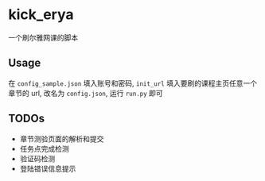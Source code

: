 # kick_erya
一个刷尔雅网课的脚本

## Usage

在 ```config_sample.json``` 填入账号和密码, ```init_url``` 填入要刷的课程主页任意一个章节的 url, 改名为 ```config.json```, 运行 ```run.py``` 即可

## TODOs

- 章节测验页面的解析和提交
- 任务点完成检测
- 验证码检测
- 登陆错误信息提示